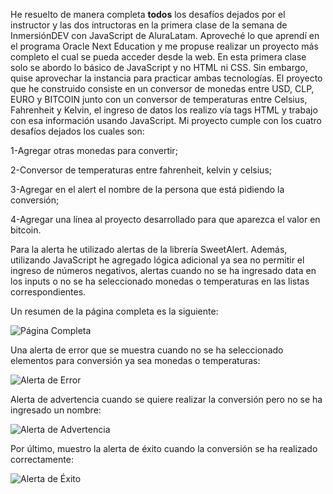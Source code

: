 He resuelto de manera completa **todos** los desafíos dejados por el instructor y las dos intructoras en la primera clase de la semana de InmersiónDEV con JavaScript de AluraLatam. Aproveché lo que aprendí en el programa Oracle Next Education y me propuse realizar un proyecto más completo el cual se pueda acceder desde la web. En esta primera clase solo se abordo lo básico de JavaScript y no HTML ni CSS. Sin embargo, quise aprovechar la instancia para practicar ambas tecnologías. El proyecto que he construido consiste en un conversor de monedas entre USD, CLP, EURO y BITCOIN junto con un conversor de temperaturas entre Celsius, Fahrenheit y Kelvin, el ingreso de datos los realizo vía tags HTML y trabajo con esa información usando JavaScript. Mi proyecto cumple con los cuatro desafíos dejados los cuales son:

1-Agregar otras monedas para convertir;

2-Conversor de temperaturas entre fahrenheit, kelvin y celsius;

3-Agregar en el alert el nombre de la persona que está pidiendo la conversión;

4-Agregar una línea al proyecto desarrollado para que aparezca el valor en bitcoin.

Para la alerta he utilizado alertas de la librería SweetAlert. Además, utilizando JavaScript he agregado lógica adicional ya sea no permitir el ingreso de números negativos, alertas cuando no se ha ingresado data en los inputs o no se ha seleccionado monedas o temperaturas en las listas correspondientes.

Un resumen de la página completa es la siguiente:

![Página Completa](./paginaCompleta.png)

Una alerta de error que se muestra cuando no se ha seleccionado elementos para conversión ya sea monedas o temperaturas:

![Alerta de Error](./AlertaError.png)

Alerta de advertencia cuando se quiere realizar la conversión pero no se ha ingresado un nombre:

![Alerta de Advertencia](./AlertaWarning.png)

Por último, muestro la alerta de éxito cuando la conversión se ha realizado correctamente:

![Alerta de Éxito](./AlertaExito.png)
